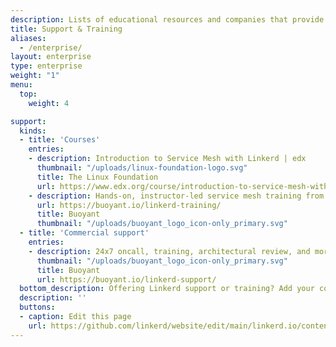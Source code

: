 ```yaml
---
description: Lists of educational resources and companies that provide commercial support for Linkerd.
title: Support & Training
aliases:
  - /enterprise/
layout: enterprise
type: enterprise
weight: "1"
menu:
  top:
    weight: 4

support:
  kinds:
  - title: 'Courses'
    entries:
    - description: Introduction to Service Mesh with Linkerd | edx
      thumbnail: "/uploads/linux-foundation-logo.svg"
      title: The Linux Foundation
      url: https://www.edx.org/course/introduction-to-service-mesh-with-linkerd
    - description: Hands-on, instructor-led service mesh training from the creators of the Linkerd
      url: https://buoyant.io/linkerd-training/
      title: Buoyant
      thumbnail: "/uploads/buoyant_logo_icon-only_primary.svg"
  - title: 'Commercial support'
    entries:
    - description: 24x7 oncall, training, architectural review, and more, straight from the creators of Linkerd.
      thumbnail: "/uploads/buoyant_logo_icon-only_primary.svg"
      title: Buoyant
      url: https://buoyant.io/linkerd-support/
  bottom_description: Offering Linkerd support or training? Add your company!
  description: ''
  buttons:
  - caption: Edit this page
    url: https://github.com/linkerd/website/edit/main/linkerd.io/content/support-training.md
---
```

